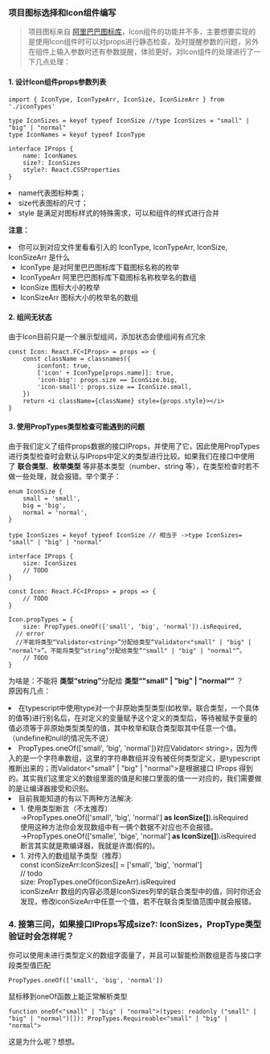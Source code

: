 ### 项目图标选择和Icon组件编写
>项目图标来自 <a href="https://www.iconfont.cn">阿里巴巴图标库</a>，Icon组件的功能并不多，主要想要实现的是使用Icon组件时可以对props进行静态检查，及时提醒参数的问题，另外在组件上输入参数时还有参数提醒，体验更好。对Icon组件的处理进行了一下几点处理：

#### 1. 设计Icon组件props参数列表
```
import { IconType, IconTypeArr, IconSize, IconSizeArr } from './iconTypes'

type IconSizes = keyof typeof IconSize //type IconSizes = "small" | "big" | "normal"
type IconNames = keyof typeof IconType 

interface IProps {
	name: IconNames
	size?: IconSizes
	style?: React.CSSProperties 
}
```
<li>name代表图标种类；
<li>size代表图标的尺寸；
<li>style 是满足对图标样式的特殊需求，可以和组件的样式进行合并

<b>注意：</b> 
<li>你可以到对应文件里看看引入的 IconType, IconTypeArr, IconSize, IconSizeArr 是什么
  <ul>
    <li> IconType 是对阿里巴巴图标库下载图标名称的枚举
    <li> IconTypeArr 阿里巴巴图标库下载图标名称枚举名的数组
    <li> IconSize 图标大小的枚举
    <li> IconSizeArr 图标大小的枚举名的数组
  </ul>

#### 2. 组间无状态
由于Icon目前只是一个展示型组间，添加状态会使组间有点冗余
```
const Icon: React.FC<IProps> = props => {
	const className = classnames({
		iconfont: true,
		['icon' + IconType[props.name]]: true,
		'icon-big': props.size == IconSize.big,
		'icon-small': props.size == IconSize.small,
	})
	return <i className={className} style={props.style}></i>
}
```
#### 3. 使用PropTypes类型检查可能遇到的问题
由于我们定义了组件props数据的接口IProps，并使用了它，因此使用PropTypes进行类型检查时会默认与IProps中定义的类型进行比较。如果我们在接口中使用了 <b>联合类型</b>、<b>枚举类型</b> 等非基本类型（number、string 等），在类型检查时若不做一些处理，就会报错。举个栗子：

```
enum IconSize {
	small = 'small',
	big = 'big',
	normal = 'normal',
}

type IconSizes = keyof typeof IconSize // 相当于 ->type IconSizes= "small" | "big" | "normal"

interface IProps {
	size: IconSizes 
	// TODO
}

const Icon: React.FC<IProps> = props => {
	// TODO
}

Icon.propTypes = {
	size: PropTypes.oneOf(['small', 'big', 'normal']).isRequired,
  // error 
  //不能将类型“Validator<string>”分配给类型“Validator<"small" | "big" | "normal">”。不能将类型“string”分配给类型“"small" | "big" | "normal"”。
	// TODO
}
```
为啥是：不能将 <b>类型“string”</b>分配给 <b>类型“"small" | "big" | "normal"”</b> ？<br />
原因有几点：
<li> 在typescript中使用type对一个非原始类型类型(如枚举。联合类型，一个具体的值等)进行别名后，在对定义的变量赋予这个定义的类型后，等待被赋予变量的值必须等于非原始类型类型的值，其中枚举和联合类型取其中任意一个值。（undefine和null的情况先不说）
<li>PropTypes.oneOf(['small', 'big', 'normal'])对应Validator< string>，因为传入的是一个字符串数组，这里的字符串数组并没有被任何类型定义，是typescript推断出来的；而Validator<"small" | "big" | "normal">是根据接口 IProps 得到的。其实我们这里定义的数组里面的值是和接口里面的值一一对应的，我们需要做的是让编译器接受和识别。
<li>目前我能知道的有以下两种方法解决:
  <ul>
    <li>
      1. 使用类型断言（不太推荐）<br />
      ->PropTypes.oneOf(['small', 'big', 'normal']<b> as IconSize[]</b>).isRequired<br />
      使用这种方法你会发现数组中有一俩个数据不对应也不会报错。<br />
      ->PropTypes.oneOf(['smalle', 'bige', 'normal']<b> as IconSize[]</b>).isRequired<br />
      断言其实就是欺编译器，我就是许嵩(假的)。
    <li>
      1. 对传入的数组赋予类型（推荐）<br />
      const iconSizeArr:IconSizes[] = ['small', 'big', 'normal']<br />
      // todo <br />
      size: PropTypes.oneOf(iconSizeArr).isRequired<br />
      iconSizeArr 数组的内容必须是IconSizes列举的联合类型中的值，同时你还会发现，修改iconSizeArr中任意一个值，若不在联合类型值范围中就会报错。
  </ul>

  ### 4. 接第三问，如果接口IProps写成size?: IconSizes，PropType类型验证时会怎样呢？
  你可以使用未进行类型定义的数组字面量了，并且可以智能检测数组是否与接口字段类型值匹配
  ```
  PropTypes.oneOf(['small', 'big', 'normal'])
  ```
  鼠标移到oneOf函数上能正常解析类型
  ```
  function oneOf<"small" | "big" | "normal">(types: readonly ("small" | "big" | "normal")[]): PropTypes.Requireable<"small" | "big" | "normal">
  ```
  这是为什么呢？想想。
